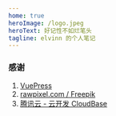 ```yaml
---
home: true
heroImage: /logo.jpeg
heroText: 好记性不如烂笔头
tagline: elvinn 的个人笔记
---
```


### 感谢

1. [VuePress](https://github.com/vuejs/vuepress)
2. [rawpixel.com / Freepik](https://www.freepik.com)
3. [腾讯云 - 云开发 CloudBase](https://www.cloudbase.net/)
